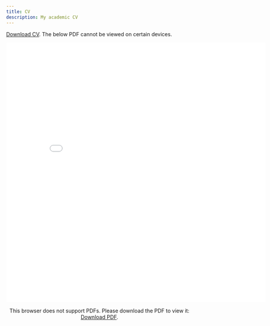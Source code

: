 ```yaml
---
title: CV
description: My academic CV
---
```


<a href="CV.pdf" download>Download CV</a>. The below PDF cannot be viewed on certain devices.
<p align="center">
    <object data="CV.pdf#toolbar=0&navpanes=0&scrollbar=0" type="application/pdf" width="700px" height="700px">
    <embed src="CV.pdf#toolbar=0&navpanes=0&scrollbar=0" width="700px" height="700px">
        <p>This browser does not support PDFs. Please download the PDF to view it: <a href="../CV.pdf">Download PDF</a>.</p>
    </embed>
    </object>
</p>

<div class="gallery" data-columns="1" height="1500px">
	<object data="CV.pdf#toolbar=0&navpanes=0&scrollbar=0" type="application/pdf" height="1500px">
</div>
